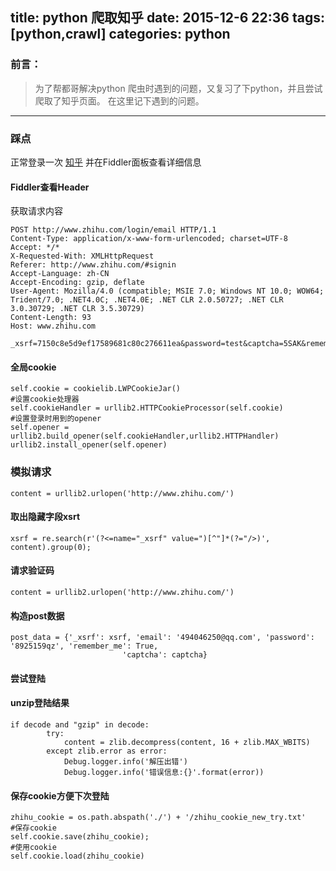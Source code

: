 title: python 爬取知乎
date: 2015-12-6 22:36
tags: [python,crawl]
categories: python
---
### 前言：

> 为了帮都哥解决python 爬虫时遇到的问题，又复习了下python，并且尝试爬取了知乎页面。 在这里记下遇到的问题。

---

###  踩点

正常登录一次 [知乎](http://www.zhihu.com) 并在Fiddler面板查看详细信息

####  Fiddler查看Header

获取请求内容

    POST http://www.zhihu.com/login/email HTTP/1.1
    Content-Type: application/x-www-form-urlencoded; charset=UTF-8
    Accept: */*
    X-Requested-With: XMLHttpRequest
    Referer: http://www.zhihu.com/#signin
    Accept-Language: zh-CN
    Accept-Encoding: gzip, deflate
    User-Agent: Mozilla/4.0 (compatible; MSIE 7.0; Windows NT 10.0; WOW64; Trident/7.0; .NET4.0C; .NET4.0E; .NET CLR 2.0.50727; .NET CLR 3.0.30729; .NET CLR 3.5.30729)
    Content-Length: 93
    Host: www.zhihu.com
    
    _xsrf=7150c8e5d9ef17589681c80c276611ea&password=test&captcha=5SAK&remember_me=true&email=test

#### 全局cookie

    self.cookie = cookielib.LWPCookieJar()
    #设置cookie处理器
    self.cookieHandler = urllib2.HTTPCookieProcessor(self.cookie)
    #设置登录时用到的opener
    self.opener = urllib2.build_opener(self.cookieHandler,urllib2.HTTPHandler)
    urllib2.install_opener(self.opener)

###  模拟请求

    content = urllib2.urlopen('http://www.zhihu.com/')

#### 取出隐藏字段xsrt 

    xsrf = re.search(r'(?<=name="_xsrf" value=")[^"]*(?="/>)', content).group(0);

#### 请求验证码

    content = urllib2.urlopen('http://www.zhihu.com/')
	
####  构造post数据

    post_data = {'_xsrf': xsrf, 'email': '494046250@qq.com', 'password': '8925159qz', 'remember_me': True,
                             'captcha': captcha}

#### 尝试登陆
#### unzip登陆结果

    if decode and "gzip" in decode:
            try:
                content = zlib.decompress(content, 16 + zlib.MAX_WBITS)
            except zlib.error as error:
                Debug.logger.info('解压出错')
                Debug.logger.info('错误信息:{}'.format(error))

#### 保存cookie方便下次登陆

    zhihu_cookie = os.path.abspath('./') + '/zhihu_cookie_new_try.txt'
    #保存cookie
    self.cookie.save(zhihu_cookie);
	#使用cookie
	self.cookie.load(zhihu_cookie)
